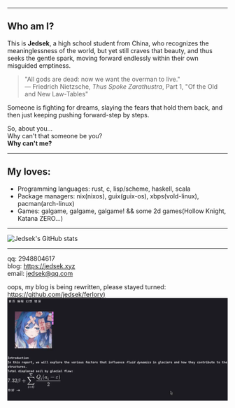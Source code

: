 - - -

## Who am I?

This is **Jedsek**, a high school student from China, who recognizes the meaninglessness of the world, but yet still craves that beauty, and thus seeks the gentle spark, moving forward endlessly within their own misguided emptiness.  

> "All gods are dead: now we want the overman to live."  
> — Friedrich Nietzsche, *Thus Spoke Zarathustra*, Part 1, "Of the Old and New Law-Tables"  

Someone is fighting for dreams, slaying the fears that hold them back, and then just keeping pushing forward-step by steps.  

So, about you...  
Why can't that someone be you?  
**Why can't me?**  

- - -

## My loves:

- Programming languages: rust, c, lisp/scheme, haskell, scala  
- Package managers: nix(nixos), guix(guix-os), xbps(vold-linux), pacman(arch-linux)
- Games: galgame, galgame, galgame! && some 2d games(Hollow Knight, Katana ZERO...)

- - -

![Jedsek's GitHub stats](https://github-readme-stats.vercel.app/api?username=Jedsek&show_icons=true&theme=radical)  

- - -

qq: 2948804617  
blog: https://jedsek.xyz  
email: jedsek@qq.com  

oops, my blog is being rewritten, please stayed turned:  
[https://github.com/jedsek/ferlory)](https://github.com/jedsek/ferlory)  
![ferlory](https://github.com/Jedsek/ferlora/raw/main/screenshots/dev_1.webp)  
